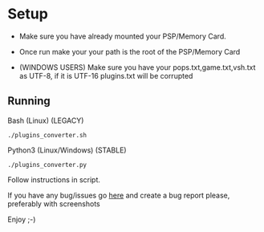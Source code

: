 # Setup
  
   - Make sure you have already mounted your PSP/Memory Card.
   
  - Once run make your your path is the root of the PSP/Memory Card

  - (WINDOWS USERS) Make sure you have your pops.txt,game.txt,vsh.txt as UTF-8, if it is UTF-16 plugins.txt will be corrupted
  
  ## Running

Bash (Linux) (LEGACY)

`./plugins_converter.sh`

Python3 (Linux/Windows) (STABLE)

`./plugins_converter.py`

Follow instructions in script.

If you have any bug/issues go [here](https://github.com/krazynez/ARK-Plugin-Converter/issues) and create a bug report please, preferably with screenshots

Enjoy ;-)

